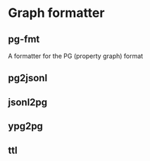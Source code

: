 # Graph formatter

## pg-fmt
A formatter for the PG (property graph) format

## pg2jsonl

## jsonl2pg

## ypg2pg

## ttl
